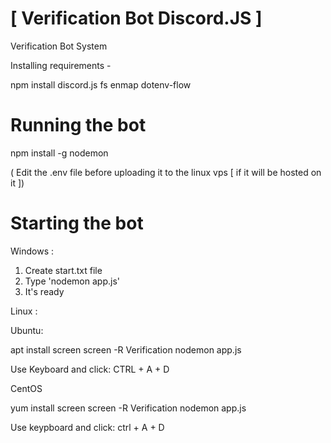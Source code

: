 # [ Verification Bot Discord.JS ]
Verification Bot System


Installing requirements - 

npm install discord.js fs enmap dotenv-flow

# Running the bot

npm install -g nodemon

( Edit the .env file before uploading it to the linux vps [ if it will be hosted on it ])

# Starting the bot

Windows :
1. Create start.txt file
2. Type 'nodemon app.js'
3. It's ready

Linux :

Ubuntu:

apt install screen
screen -R Verification
nodemon app.js

Use Keyboard and click:
CTRL + A + D

CentOS

yum install screen
screen -R Verification
nodemon app.js

Use keypboard and click:
ctrl + A + D
